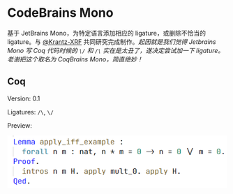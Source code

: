# CodeBrains Mono

基于 JetBrains Mono，为特定语言添加相应的 ligature，或删除不恰当的 ligature。与 [@Krantz-XRF](https://github.com/Krantz-XRF) 共同研究完成制作。*起因就是我们觉得 Jetbrains Mono 写 Coq 代码时候的 `\/` 和 `/\` 实在是太丑了，遂决定尝试加一下 ligature。老谢把这个取名为 CoqBrains Mono，简直绝妙！*

## Coq

Version: 0.1

Ligatures: `/\`, `\/`

Preview:

![](Assets/Coq/CoqFont.png)
